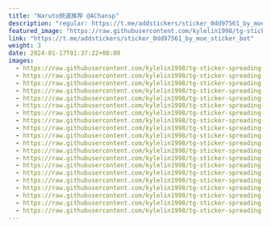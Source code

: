 ```yaml
---
title: "Naruto频道推荐 @AChansp"
description: "regular: https://t.me/addstickers/sticker_0dd97561_by_moe_sticker_bot"
featured_image: "https://raw.githubusercontent.com/kylelin1998/tg-sticker-spreading-worldwide-images/main/img/2edf3365-5c5e-489c-8977-cbd526ef5269.jpg"
link: "https://t.me/addstickers/sticker_0dd97561_by_moe_sticker_bot"
weight: 3
date: 2024-01-17T01:37:22+08:00
images:
  - https://raw.githubusercontent.com/kylelin1998/tg-sticker-spreading-worldwide-images/main/img/2edf3365-5c5e-489c-8977-cbd526ef5269.jpg
  - https://raw.githubusercontent.com/kylelin1998/tg-sticker-spreading-worldwide-images/main/img/946c7dca-9ba2-4d58-9ae4-e5e2b7724fa0.jpg
  - https://raw.githubusercontent.com/kylelin1998/tg-sticker-spreading-worldwide-images/main/img/d39fa265-1c6d-4812-a1fb-5eb954fbdd90.jpg
  - https://raw.githubusercontent.com/kylelin1998/tg-sticker-spreading-worldwide-images/main/img/86b49619-5f67-4a55-9d44-60dc471ca8ff.jpg
  - https://raw.githubusercontent.com/kylelin1998/tg-sticker-spreading-worldwide-images/main/img/ae897d77-68ce-45d4-8f29-a25ed05f94fd.jpg
  - https://raw.githubusercontent.com/kylelin1998/tg-sticker-spreading-worldwide-images/main/img/61992de4-1da7-4e4c-8d8c-db973430ccd1.jpg
  - https://raw.githubusercontent.com/kylelin1998/tg-sticker-spreading-worldwide-images/main/img/2502c10c-92c0-4619-800d-ed26a4aa7ac9.jpg
  - https://raw.githubusercontent.com/kylelin1998/tg-sticker-spreading-worldwide-images/main/img/c1072170-1e1c-449a-97e6-9c944ceb5554.jpg
  - https://raw.githubusercontent.com/kylelin1998/tg-sticker-spreading-worldwide-images/main/img/f7c315e3-75ae-449a-b4f5-6bc2625477c4.jpg
  - https://raw.githubusercontent.com/kylelin1998/tg-sticker-spreading-worldwide-images/main/img/a689630e-31ba-4ec3-a8ba-0c18da956604.jpg
  - https://raw.githubusercontent.com/kylelin1998/tg-sticker-spreading-worldwide-images/main/img/db556bea-fffc-49a4-b160-8a2512649f96.jpg
  - https://raw.githubusercontent.com/kylelin1998/tg-sticker-spreading-worldwide-images/main/img/fc0ac917-3400-4cd5-b415-8ef8a9fbb49f.jpg
  - https://raw.githubusercontent.com/kylelin1998/tg-sticker-spreading-worldwide-images/main/img/c71c652d-a00f-4a4b-86c8-24c99fa0be8b.jpg
  - https://raw.githubusercontent.com/kylelin1998/tg-sticker-spreading-worldwide-images/main/img/1a592334-53f1-4c31-85d5-25d38bec7a65.jpg
  - https://raw.githubusercontent.com/kylelin1998/tg-sticker-spreading-worldwide-images/main/img/aa099362-2e07-4d4e-b83f-0c58889431b8.jpg
  - https://raw.githubusercontent.com/kylelin1998/tg-sticker-spreading-worldwide-images/main/img/dd0c4333-735e-4a7b-8e49-d85bcbe41159.jpg
  - https://raw.githubusercontent.com/kylelin1998/tg-sticker-spreading-worldwide-images/main/img/d475e13b-bff0-4943-b0bb-71436437533d.jpg
  - https://raw.githubusercontent.com/kylelin1998/tg-sticker-spreading-worldwide-images/main/img/ae0fbc5c-f858-4acb-8975-b10404e4c2e0.jpg
  - https://raw.githubusercontent.com/kylelin1998/tg-sticker-spreading-worldwide-images/main/img/737ba253-38bb-4f68-bb24-7a1776d0fc42.jpg
  - https://raw.githubusercontent.com/kylelin1998/tg-sticker-spreading-worldwide-images/main/img/bf4e22b9-2010-4c8c-885b-24001b7e791d.jpg
---
```

